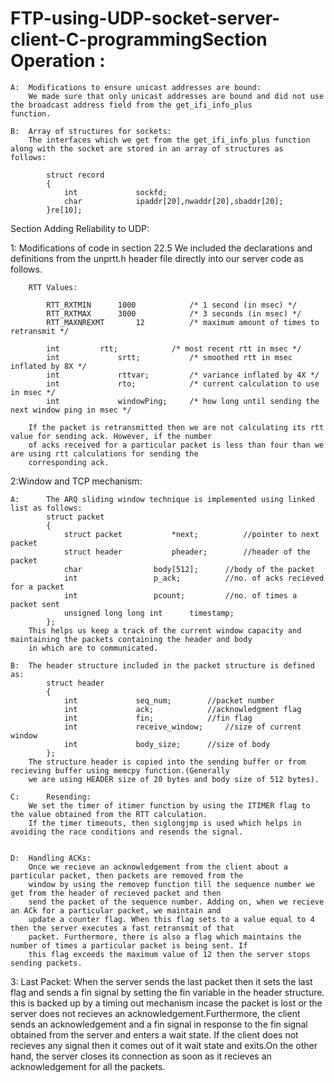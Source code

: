# FTP-using-UDP-socket-server-client-C-programmingSection Operation :

	A: 	Modifications to ensure unicast addresses are bound: 
		We made sure that only unicast addresses are bound and did not use the broadcast address field from the get_ifi_info_plus 			function.
	
	B: 	Array of structures for sockets:
		The interfaces which we get from the get_ifi_info_plus function along with the socket are stored in an array of structures as 			follows:

			struct record 
			{
				int 			sockfd;
				char 			ipaddr[20],nwaddr[20],sbaddr[20];
			}re[10];

Section Adding Reliability to UDP: 

1: 	Modifications of code in section 22.5
		We included the declarations and definitions from the unprtt.h header file directly into our server code as follows. 

		RTT Values:
		
			RTT_RXTMIN		1000 			/* 1 second (in msec) */
			RTT_RXTMAX		3000			/* 3 seconds (in msec) */
			RTT_MAXNREXMT		12 			/* maximum amount of times to retransmit */

			int	 		rtt;			/* most recent rtt in msec */
			int 			srtt;			/* smoothed rtt in msec inflated by 8X */
			int 			rttvar; 		/* variance inflated by 4X */
			int 			rto;			/* current calculation to use in msec */
			int 			windowPing;		/* how long until sending the next window ping in msec */

		If the packet is retransmitted then we are not calculating its rtt value for sending ack. However, if the number 
		of acks received for a particular packet is less than four than we are using rtt calculations for sending the 
		corresponding ack.
	 	
	
2:Window and TCP mechanism:

	A:  	The ARQ sliding window technique is implemented using linked list as follows:
			struct packet
			{
				struct packet 			*next;			//pointer to next packet
				struct header 			pheader;		//header of the packet
				char 				body[512];		//body of the packet
				int 				p_ack;			//no. of acks recieved for a packet
				int 				pcount;			//no. of times a packet sent
				unsigned long long int 		timestamp; 		
			};
		This helps us keep a track of the current window capacity and maintaining the packets containing the header and body
		in which are to communicated.

	B:	The header structure included in the packet structure is defined as:
			struct header
			{
				int	 			seq_num;		//packet number
				int	 			ack;			//acknowledgment flag
				int	 			fin;			//fin flag
				int	 			receive_window;		//size of current window
				int				body_size;		//size of body
			};
		The structure header is copied into the sending buffer or from recieving buffer using memcpy function.(Generally 
		we are using HEADER size of 20 bytes and body size of 512 bytes).
	  
	C:  	Resending:
		We set the timer of itimer function by using the ITIMER flag to the value obtained from the RTT calculation.
		If the timer timeouts, then siglongjmp is used which helps in avoiding the race conditions and resends the signal.
	  
	 
	D:	Handling ACKs:
		Once we recieve an acknowledgement from the client about a particular packet, then packets are removed from the
		window by using the removep function till the sequence number we get from the header of recieved packet and then 
		send the packet of the sequence number. Adding on, when we recieve an ACk for a particular packet, we maintain and 
		update a counter flag. When this flag sets to a value equal to 4 then the server executes a fast retransmit of that 
		packet. Furthermore, there is also a flag which maintains the number of times a particular packet is being sent. If 
		this flag exceeds the maximum value of 12 then the server stops sending packets. 

3:	Last Packet:
		When the server sends the last packet then it sets the last flag and sends a fin signal by setting the fin variable 
		in the header structure. this is backed up by a timing out mechanism incase the packet is lost or the server does 
		not recieves an acknowledgement.Furthermore, the client sends an acknowledgement and a fin signal in response to the 
		fin signal obtained from the server and enters a wait state. If the client does not recieves any signal then it comes out of it 		wait state and exits.On the other hand, the server closes its connection as soon as it recieves an acknowledgement for all the 			packets.
 
  
 

